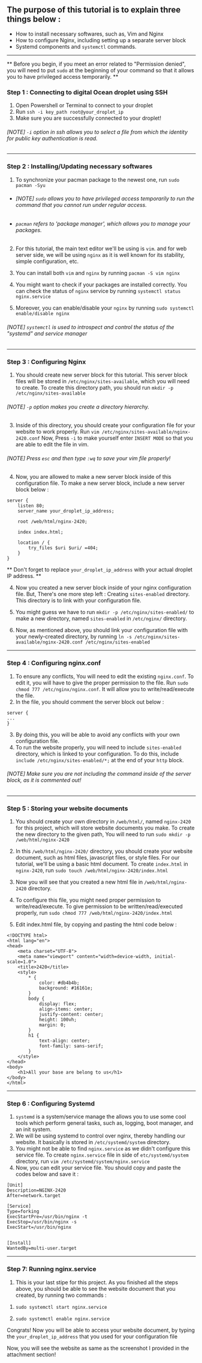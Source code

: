## The purpose of this tutorial is to explain three things below :

* How to install necessary softwares, such as, Vim and Nginx
* How to configure Nginx, including setting up a separate server block
* Systemd components and `systemctl` commands.
---

** Before you begin, if you meet an error related to "Permission denied", you will need to put `sudo` at the beginning of your command so that it allows you to have privileged access temporarily. **

### Step 1 : Connecting to digital Ocean droplet using SSH
1. Open Powershell or Terminal to connect to your droplet
2. Run `ssh -i key_path root@your_droplet_ip` 
3. Make sure you are successfully connected to your droplet!

###### [NOTE] `-i` option in ssh allows you to select a file from which the identity for public key authentication is read.


---
### Step 2 : Installing/Updating necessary softwares
1. To synchronize your pacman package to the newest one, run `sudo pacman -Syu`
* ###### [NOTE] `sudo` allows you to have privileged access temporarily to run the command that you cannot run under regular access.
* ###### `pacman` refers to 'package manager', which allows you to manage your packages. 

2. For this tutorial, the main text editor we'll be using is `vim`. and for web server side, we will be using `nginx` as it is well known for its stability, simple configuration, etc.
   
4. You can install both `vim` and `nginx` by running `pacman -S vim nginx`
   
6. You might want to check if your packages are installed correctly. You can check the status of `nginx` service by running `systemctl status nginx.service`
   
8. Moreover, you can enable/disable your `nginx` by running `sudo systemctl enable/disable nginx`

###### [NOTE] `systemctl` is used to introspect and control the status of the "systemd" and service manager

---
### Step 3 : Configuring Nginx
1. You should create new server block for this tutorial. This server block files will be stored in `/etc/nginx/sites-available`, which you will need to create. To create this directory path, you should run `mkdir -p /etc/nginx/sites-available`

###### [NOTE] `-p` option makes you create a directory hierarchy.

3. Inside of this directory, you should create your configuration file for your website to work properly. Run `vim /etc/nginx/sites-available/nginx-2420.conf` Now, Press `-i` to make yourself enter `INSERT MODE` so that you are able to edit the file in vim.

###### [NOTE] Press `esc` and then type `:wq` to save your vim file properly!

4. Now, you are allowed to make a new server block inside of this configuration file. To make a new server block, include a new server block below :
```
server { 
    listen 80; 
    server_name your_droplet_ip_address;
    
    root /web/html/nginx-2420; 

    index index.html; 

    location / { 
        try_files $uri $uri/ =404; 
    }
}
```
** Don't forget to replace `your_droplet_ip_address` with your actual droplet IP address. **

4. Now you created a new server block inside of your nginx configuration file. But, There's one more step left : Creating `sites-enabled` directory. This directory is to link with your configuration file.

5. You might guess we have to run `mkdir -p /etc/nginx/sites-enabled/` to make a new directory, named `sites-enabled` in `/etc/nginx/` directory.

6. Now, as mentioned above, you should link your configuration file with your newly-created directory, by running `ln -s /etc/nginx/sites-available/nginx-2420.conf /etc/nginx/sites-enabled`
---
### Step 4 : Configuring nginx.conf
1. To ensure any conflicts, You will need to edit the existing `nginx.conf`. To edit it, you will have to give the proper permission to the file. Run `sudo chmod 777 /etc/nginx/nginx.conf`. It will allow you to write/read/execute the file.
2. In the file, you should comment the server block out below :
```
server {
...
}
```
3. By doing this, you will be able to avoid any conflicts with your own configuration file.
4. To run the website properly, you will need to include `sites-enabled` directory, which is linked to your configuration. To do this, include `include /etc/nginx/sites-enabled/*;` at the end of your `http` block.

###### [NOTE] Make sure you are not including the command inside of the server block, as it is commented out!

---
### Step 5 : Storing your website documents
1. You should create your own directory in `/web/html/`, named `nginx-2420` for this project, which will store website documents you make. To create the new directory to the given path, You will need to run `sudo mkdir -p /web/html/nginx-2420`
   
3. In this `/web/html/nginx-2420/` directory, you should create your website document, such as html files, javascript files, or style files. For our tutorial, we'll be using a basic html document. To create `index.html` in `nginx-2420`, run `sudo touch /web/html/nginx-2420/index.html`
   
5. Now you will see that you created a new html file in `/web/html/nginx-2420` directory.
   
7. To configure this file, you might need proper permission to write/read/execute. To give permission to be written/read/executed properly, run `sudo chmod 777 /web/html/nginx-2420/index.html`
   
9. Edit index.html file, by copying and pasting the html code below :
```
<!DOCTYPE html>
<html lang="en">
<head>
    <meta charset="UTF-8">
    <meta name="viewport" content="width=device-width, initial-scale=1.0">
    <title>2420</title>
    <style>
        * {
            color: #db4b4b;
            background: #16161e;
        }
        body {
            display: flex;
            align-items: center;
            justify-content: center;
            height: 100vh;
            margin: 0;
        }
        h1 {
            text-align: center;
            font-family: sans-serif;
        }
    </style>
</head>
<body>
    <h1>All your base are belong to us</h1>
</body>
</html>
```
---
### Step 6 : Configuring Systemd
1. `systemd` is a system/service manage the allows you to use some cool tools which perform general tasks, such as, logging, boot manager, and an init system.
2. We will be using systemd to control over nginx, thereby handling our website. It basically is stored in `/etc/systemd/system` directory.
3. You might not be able to find `nginx.service` as we didn't configure this service file. To create `nginx.service` file in side of `etc/systemd/system` directory, run `vim /etc/systemd/system/nginx.service`
4. Now, you can edit your service file. You should copy and paste the codes below and save it : 
```
[Unit]
Description=NGINX-2420
After=network.target

[Service]
Type=forking
ExecStartPre=/usr/bin/nginx -t
ExecStop=/usr/bin/nginx -s
ExecStart=/usr/bin/nginx


[Install]
WantedBy=multi-user.target
```

---
### Step 7: Running nginx.service
1. This is your last stipe for this project. As you finished all the steps above, you should be able to see the website document that you created, by running two commands :

1) `sudo systemctl start nginx.service`

2) `sudo systemctl enable nginx.service`

Congrats! Now you will be able to access your website document, by typing the `your_droplet_ip_address` that you used for your configuration file

Now, you will see the website as same as the screenshot I provided in the attachment section!









